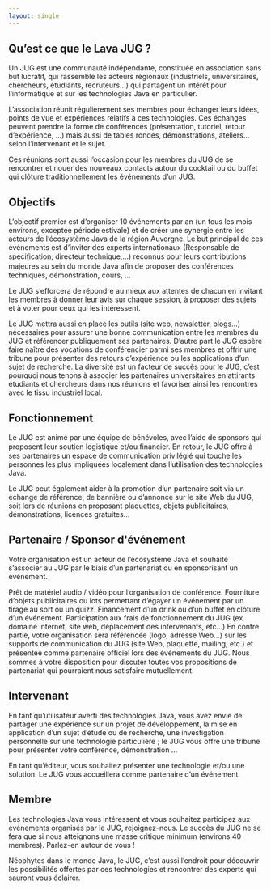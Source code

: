 ```yaml
---
layout: single
---
```


## Qu’est ce que le Lava JUG ?
Un JUG est une communauté indépendante, constituée en association sans but lucratif, qui rassemble les acteurs régionaux (industriels, universitaires, chercheurs, étudiants, recruteurs…) qui partagent un intérêt pour lʼinformatique et sur les technologies Java en particulier.

Lʼassociation réunit régulièrement ses membres pour échanger leurs idées, points de vue et expériences relatifs à ces technologies. Ces échanges peuvent prendre la forme de conférences (présentation, tutoriel, retour dʼexpérience, ...) mais aussi de tables rondes, démonstrations, ateliers… selon lʼintervenant et le sujet.

Ces réunions sont aussi lʼoccasion pour les membres du JUG de se rencontrer et nouer des nouveaux contacts autour du cocktail ou du buffet qui clôture traditionnellement les événements dʼun JUG.

## Objectifs

Lʼobjectif premier est dʼorganiser  10 événements par an (un tous les mois environs, exceptée période estivale) et de créer une synergie entre les acteurs de lʼécosystème Java de la région Auvergne. Le but principal de ces événements est dʼinviter des experts internationaux (Responsable de spéciﬁcation, directeur technique,...) reconnus pour leurs contributions majeures au sein du monde Java aﬁn de proposer des conférences techniques, démonstration, cours, ... 

Le JUG sʼefforcera de répondre au mieux aux attentes de chacun en invitant les membres à donner leur avis sur chaque session, à proposer des sujets et à voter pour ceux qui les intéressent.

Le JUG mettra aussi en place les outils (site web, newsletter, blogs…) nécessaires pour assurer une bonne communication entre les membres du JUG et référencer publiquement ses partenaires. Dʼautre part le JUG espère faire naître des vocations de conférencier parmi ses membres et offrir une tribune pour présenter des retours dʼexpérience ou les applications dʼun sujet de recherche. La diversité est un facteur de succès pour le JUG, cʼest pourquoi nous tenons à associer les partenaires universitaires en attirants étudiants et chercheurs dans nos réunions et favoriser ainsi les rencontres avec le tissu industriel local. 

## Fonctionnement

Le JUG est animé par une équipe de bénévoles, avec lʼaide de sponsors qui proposent leur soutien logistique et/ou ﬁnancier. En retour, le JUG offre à ses partenaires un espace de communication privilégié qui touche les personnes les plus impliquées localement dans lʼutilisation des technologies Java.

Le JUG peut également aider à la promotion dʼun partenaire soit via un échange de référence, de bannière ou dʼannonce sur le site Web du JUG, soit lors de réunions en proposant plaquettes, objets publicitaires, démonstrations, licences gratuites…

## Partenaire / Sponsor d'événement

Votre organisation est un acteur de lʼécosystème Java et souhaite sʼassocier au JUG par le biais dʼun partenariat ou en sponsorisant un événement.

 Prêt de matériel audio / vidéo pour lʼorganisation de conférence.
 Fourniture dʼobjets publicitaires ou lots permettant dʼégayer un événement par un tirage au sort ou un quizz.
 Financement dʼun drink ou dʼun buffet en clôture dʼun événement.
 Participation aux frais de fonctionnement du JUG (ex. domaine internet, site web, déplacement des intervenants, etc...)
En contre partie, votre organisation sera référencée (logo, adresse Web…) sur les supports de communication du JUG (site Web, plaquette, mailing, etc.) et présentée comme partenaire ofﬁciel lors des événements du JUG. Nous sommes à votre disposition pour discuter toutes vos propositions de partenariat qui pourraient nous satisfaire mutuellement.

## Intervenant

En tant quʼutilisateur averti des technologies Java, vous avez envie de partager une expérience sur un projet de développement, la mise en application dʼun sujet dʼétude ou de recherche, une investigation personnelle sur une technologie particulière  ; le JUG vous offre une tribune pour présenter votre conférence, démonstration …

En tant quʼéditeur, vous souhaitez présenter une technologie et/ou une solution. Le JUG vous accueillera comme partenaire dʼun événement.

## Membre

Les technologies Java vous intéressent et vous souhaitez participez aux événements organisés par le JUG, rejoignez-nous. Le succès du JUG ne se fera que si nous atteignons une masse critique minimum (environs 40 membres). Parlez-en autour de vous !

Néophytes dans le monde Java, le JUG, cʼest aussi lʼendroit pour découvrir les possibilités offertes par ces technologies et rencontrer des experts qui sauront vous éclairer.




